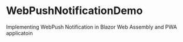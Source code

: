 # WebPushNotificationDemo
Implementing WebPush Notification in Blazor Web Assembly and PWA applicatoin
